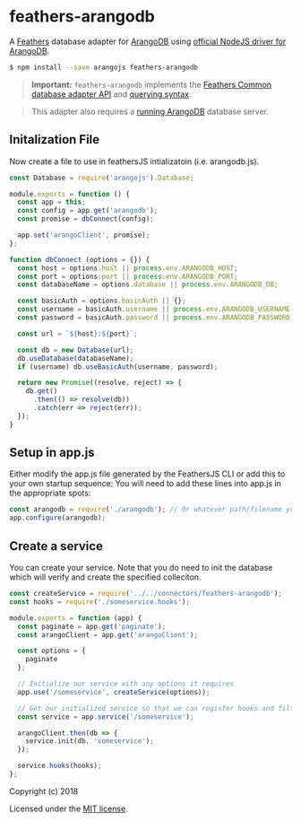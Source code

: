 # feathers-arangodb


A [Feathers](https://feathersjs.com) database adapter for [ArangoDB](https://www.arango.org/) using [official NodeJS driver for ArangoDB](https://github.com/arangodb/arangojs).

```bash
$ npm install --save arangojs feathers-arangodb
```

> __Important:__ `feathers-arangodb` implements the [Feathers Common database adapter API](https://docs.feathersjs.com/api/databases/common.html) and [querying syntax](https://docs.feathersjs.com/api/databases/querying.html).

> This adapter also requires a [running ArangoDB](https://docs.arangodb.com/3.3/Manual/GettingStarted/) database server.


## Initalization File

Now create a file to use in feathersJS intializatoin (i.e. arangodb.js).

```javascript
const Database = require('arangojs').Database;

module.exports = function () {
  const app = this;
  const config = app.get('arangodb');
  const promise = dbConnect(config);

  app.set('arangoClient', promise);
};

function dbConnect (options = {}) {
  const host = options.host || process.env.ARANGODB_HOST;
  const port = options.port || process.env.ARANGODB_PORT;
  const databaseName = options.database || process.env.ARANGODB_DB;

  const basicAuth = options.basicAuth || {};
  const username = basicAuth.username || process.env.ARANGODB_USERNAME;
  const password = basicAuth.password || process.env.ARANGODB_PASSWORD;

  const url = `${host}:${port}`;

  const db = new Database(url);
  db.useDatabase(databaseName);
  if (username) db.useBasicAuth(username, password);

  return new Promise((resolve, reject) => {
    db.get()
      .then(() => resolve(db))
      .catch(err => reject(err));
  });
}
```

## Setup in app.js
Either modify the app.js file generated by the FeathersJS CLI or add this to your own startup sequence:
You will need to add these lines into app.js in the appropriate spots:
```javascript
const arangodb = require('./arangodb'); // Or whatever path/filename you created above
app.configure(arangodb);
```

## Create a service
You can create your service. Note that you do need to init the database which will verify and create the specified colleciton.
```javascript
const createService = require('../../connectors/feathers-arangodb');
const hooks = require('./someservice.hooks');

module.exports = function (app) {
  const paginate = app.get('paginate');
  const arangoClient = app.get('arangoClient');

  const options = {
    paginate
  };

  // Initialize our service with any options it requires
  app.use('/someservice', createService(options));

  // Get our initialized service so that we can register hooks and filters
  const service = app.service('/someservice');

  arangoClient.then(db => {
    service.init(db, 'someservice');
  });

  service.hooks(hooks);
};
```

Copyright (c) 2018

Licensed under the [MIT license](LICENSE).

